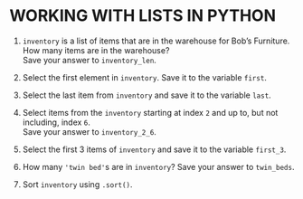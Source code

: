 # WORKING WITH LISTS IN PYTHON

1. ```inventory``` is a list of items that are in the warehouse for Bob’s Furniture. How many items are in the warehouse?
<br />Save your answer to ```inventory_len```.

2. Select the first element in ```inventory```. Save it to the variable ```first```.

3. Select the last item from ```inventory``` and save it to the variable ```last```.

4. Select items from the ```inventory``` starting at index ```2``` and up to, but not including, index ```6```.
<br />Save your answer to ```inventory_2_6```.

5. Select the first 3 items of ```inventory``` and save it to the variable ```first_3```.

6. How many ```'twin bed'```s are in ```inventory```? Save your answer to ```twin_beds```.

7. Sort ```inventory``` using ```.sort()```.
